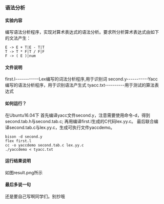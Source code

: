 ### 语法分析
#### 实验内容
编写语法分析程序，实现对算术表达式的语法分析。要求所分析算术表达式由如下的文法产生：
```
E -> E + T|E - T|T
T -> T * F|T / F|F
F -> ( E )|num
```
#### 文件说明
first.l------------Lex编写的词法分析程序,用于识别词
second.y-----------Yacc编写的语法分析程序，用于识别语法产生式
tyacc.txt----------用于测试的算法表达式
#### 如何运行？
在Ubuntu16.04下
	首先编译yacc文件second.y，注意需要使用命令-d，得到second.tab.h与second.tab.c;
	再用编译first.l生成的C代码lex.yy.c。
	最后联合编译second.tab.c与lex.yy.c，生成可执行文件yaccdemo。

```
bison -d second.y
flex first.l
cc -o yaccdemo second.tab.c lex.yy.c
./yaccdemo < tyacc.txt
```

#### 运行结果说明
如图result.png所示

#### 最后多说一句
还是要自己写啊同学们。别抄哦